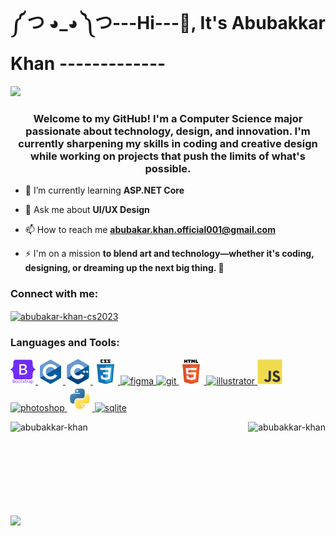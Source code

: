 <h1 >༼ つ ◕_◕ ༽つ---Hi---👋, It's Abubakkar Khan -------------</h1>
<img src="https://i.pinimg.com/originals/29/bf/ad/29bfad8a363a3f3011984614e5837c78.gif" style="width: 100vw; object-fit: cover; object-position: center;">




<h3 align="center">Welcome to my GitHub! I'm a Computer Science major passionate about technology, design, and innovation. I'm currently sharpening my skills in coding and creative design while working on projects that push the limits of what's possible.</h3>

- 🌱 I’m currently learning **ASP.NET Core**

- 💬 Ask me about **UI/UX Design**

- 📫 How to reach me **abubakar.khan.official001@gmail.com**

- ⚡ I'm on a mission **to blend art and technology—whether it's coding, designing, or dreaming up the next big thing. 🚀**

<h3 align="left">Connect with me:</h3>
<p align="left">
<a href="https://linkedin.com/in/abubakar-khan-cs2023" target="blank"><img align="center" src="https://raw.githubusercontent.com/rahuldkjain/github-profile-readme-generator/master/src/images/icons/Social/linked-in-alt.svg" alt="abubakar-khan-cs2023" height="30" width="40" /></a>
</p>

<h3 align="left">Languages and Tools:</h3>
<p align="left"> <a href="https://getbootstrap.com" target="_blank" rel="noreferrer"> <img src="https://raw.githubusercontent.com/devicons/devicon/master/icons/bootstrap/bootstrap-plain-wordmark.svg" alt="bootstrap" width="40" height="40"/> </a> <a href="https://www.cprogramming.com/" target="_blank" rel="noreferrer"> <img src="https://raw.githubusercontent.com/devicons/devicon/master/icons/c/c-original.svg" alt="c" width="40" height="40"/> </a> <a href="https://www.w3schools.com/cpp/" target="_blank" rel="noreferrer"> <img src="https://raw.githubusercontent.com/devicons/devicon/master/icons/cplusplus/cplusplus-original.svg" alt="cplusplus" width="40" height="40"/> </a> <a href="https://www.w3schools.com/css/" target="_blank" rel="noreferrer"> <img src="https://raw.githubusercontent.com/devicons/devicon/master/icons/css3/css3-original-wordmark.svg" alt="css3" width="40" height="40"/> </a> <a href="https://www.figma.com/" target="_blank" rel="noreferrer"> <img src="https://www.vectorlogo.zone/logos/figma/figma-icon.svg" alt="figma" width="40" height="40"/> </a> <a href="https://git-scm.com/" target="_blank" rel="noreferrer"> <img src="https://www.vectorlogo.zone/logos/git-scm/git-scm-icon.svg" alt="git" width="40" height="40"/> </a> <a href="https://www.w3.org/html/" target="_blank" rel="noreferrer"> <img src="https://raw.githubusercontent.com/devicons/devicon/master/icons/html5/html5-original-wordmark.svg" alt="html5" width="40" height="40"/> </a> <a href="https://www.adobe.com/in/products/illustrator.html" target="_blank" rel="noreferrer"> <img src="https://www.vectorlogo.zone/logos/adobe_illustrator/adobe_illustrator-icon.svg" alt="illustrator" width="40" height="40"/> </a> <a href="https://developer.mozilla.org/en-US/docs/Web/JavaScript" target="_blank" rel="noreferrer"> <img src="https://raw.githubusercontent.com/devicons/devicon/master/icons/javascript/javascript-original.svg" alt="javascript" width="40" height="40"/> </a> <a href="https://www.photoshop.com/en" target="_blank" rel="noreferrer"> <img src="https://upload.wikimedia.org/wikipedia/commons/thumb/a/af/Adobe_Photoshop_CC_icon.svg/512px-Adobe_Photoshop_CC_icon.svg.png" alt="photoshop" width="40" height="40"/> </a> <a href="https://www.python.org" target="_blank" rel="noreferrer"> <img src="https://raw.githubusercontent.com/devicons/devicon/master/icons/python/python-original.svg" alt="python" width="40" height="40"/> </a> <a href="https://www.sqlite.org/" target="_blank" rel="noreferrer"> <img src="https://www.vectorlogo.zone/logos/sqlite/sqlite-icon.svg" alt="sqlite" width="40" height="40"/> </a> </p>

<div style="display: flex; justify-content: space-between; align-items: stretch; gap: 10px;">
    <img src="https://github-readme-stats.vercel.app/api/top-langs?username=abubakkar-khan&show_icons=true&locale=en&layout=compact&theme=dark" alt="abubakkar-khan" style="height: 150px; width: auto; object-fit: cover;" />
    <img src="https://github-readme-streak-stats.herokuapp.com/?user=abubakkar-khan&theme=dark" alt="abubakkar-khan" style="height: 150px; width: auto; object-fit: cover;" />
</div>



<img src="https://i.pinimg.com/564x/b1/f6/92/b1f692ecb1985d06769aca17f6bbab74.jpg" style="width: 20vw;">




